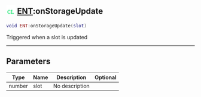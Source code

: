 ## <img src="../../.gitbook/assets/client.png" width="24" height=24 /> [ENT](https://iaswiki.rawr.dev/readme/ent):onStorageUpdate

```lua
void ENT:onStorageUpdate(slot)
```

Triggered when a slot is updated

------
## Parameters

| Type   | Name | Description | Optional |
| ------ | ---- | ----------- | -------: |
| number | slot | No description |  |

